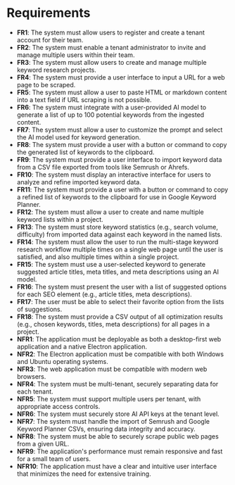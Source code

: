 # Requirements
* **FR1**: The system must allow users to register and create a tenant account for their team.
* **FR2**: The system must enable a tenant administrator to invite and manage multiple users within their team.
* **FR3**: The system must allow users to create and manage multiple keyword research projects.
* **FR4**: The system must provide a user interface to input a URL for a web page to be scraped.
* **FR5**: The system must allow a user to paste HTML or markdown content into a text field if URL scraping is not possible.
* **FR6**: The system must integrate with a user-provided AI model to generate a list of up to 100 potential keywords from the ingested content.
* **FR7**: The system must allow a user to customize the prompt and select the AI model used for keyword generation.
* **FR8**: The system must provide a user with a button or command to copy the generated list of keywords to the clipboard.
* **FR9**: The system must provide a user interface to import keyword data from a CSV file exported from tools like Semrush or Ahrefs.
* **FR10**: The system must display an interactive interface for users to analyze and refine imported keyword data.
* **FR11**: The system must provide a user with a button or command to copy a refined list of keywords to the clipboard for use in Google Keyword Planner.
* **FR12**: The system must allow a user to create and name multiple keyword lists within a project.
* **FR13**: The system must store keyword statistics (e.g., search volume, difficulty) from imported data against each keyword in the named lists.
* **FR14**: The system must allow the user to run the multi-stage keyword research workflow multiple times on a single web page until the user is satisfied, and also multiple times within a single project.
* **FR15**: The system must use a user-selected keyword to generate suggested article titles, meta titles, and meta descriptions using an AI model.
* **FR16**: The system must present the user with a list of suggested options for each SEO element (e.g., article titles, meta descriptions).
* **FR17**: The user must be able to select their favorite option from the lists of suggestions.
* **FR18**: The system must provide a CSV output of all optimization results (e.g., chosen keywords, titles, meta descriptions) for all pages in a project.
* **NFR1**: The application must be deployable as both a desktop-first web application and a native Electron application.
* **NFR2**: The Electron application must be compatible with both Windows and Ubuntu operating systems.
* **NFR3**: The web application must be compatible with modern web browsers.
* **NFR4**: The system must be multi-tenant, securely separating data for each tenant.
* **NFR5**: The system must support multiple users per tenant, with appropriate access controls.
* **NFR6**: The system must securely store AI API keys at the tenant level.
* **NFR7**: The system must handle the import of Semrush and Google Keyword Planner CSVs, ensuring data integrity and accuracy.
* **NFR8**: The system must be able to securely scrape public web pages from a given URL.
* **NFR9**: The application's performance must remain responsive and fast for a small team of users.
* **NFR10**: The application must have a clear and intuitive user interface that minimizes the need for extensive training.